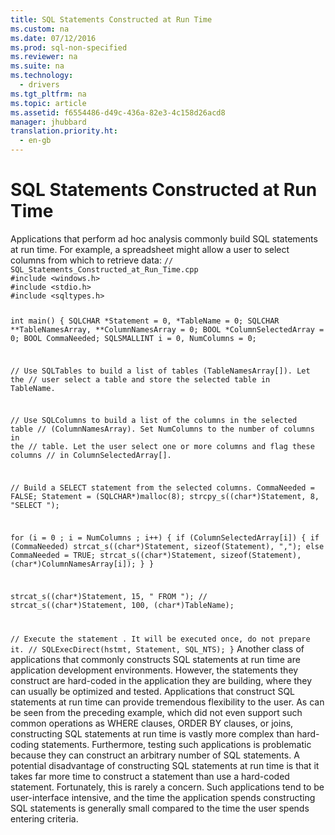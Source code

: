 ```yaml
---
title: SQL Statements Constructed at Run Time
ms.custom: na
ms.date: 07/12/2016
ms.prod: sql-non-specified
ms.reviewer: na
ms.suite: na
ms.technology: 
  - drivers
ms.tgt_pltfrm: na
ms.topic: article
ms.assetid: f6554486-d49c-436a-82e3-4c158d26acd8
manager: jhubbard
translation.priority.ht: 
  - en-gb
---
```

# SQL Statements Constructed at Run Time
<?xml version="1.0" encoding="utf-8"?>
<developerReferenceWithoutSyntaxDocument xmlns="http://ddue.schemas.microsoft.com/authoring/2003/5" xmlns:xlink="http://www.w3.org/1999/xlink" xmlns:xsi="http://www.w3.org/2001/XMLSchema-instance" xsi:schemaLocation="http://ddue.schemas.microsoft.com/authoring/2003/5 http://dduestorage.blob.core.windows.net/ddueschema/developer.xsd">
  <introduction>
    <para>Applications that perform ad hoc analysis commonly build SQL statements at run time. For example, a spreadsheet might allow a user to select columns from which to retrieve data:</para>
    <code>// SQL_Statements_Constructed_at_Run_Time.cpp
#include &lt;windows.h&gt;
#include &lt;stdio.h&gt;
#include &lt;sqltypes.h&gt;

int main() {
   SQLCHAR *Statement = 0, *TableName = 0;
   SQLCHAR **TableNamesArray, **ColumnNamesArray = 0;
   BOOL *ColumnSelectedArray = 0;
   BOOL  CommaNeeded;
   SQLSMALLINT i = 0, NumColumns = 0;

   // Use SQLTables to build a list of tables (TableNamesArray[]). Let the
   // user select a table and store the selected table in TableName.

   // Use SQLColumns to build a list of the columns in the selected table
   // (ColumnNamesArray). Set NumColumns to the number of columns in the
   // table. Let the user select one or more columns and flag these columns
   // in ColumnSelectedArray[].

   // Build a SELECT statement from the selected columns.
   CommaNeeded = FALSE;
   Statement = (SQLCHAR*)malloc(8);
   strcpy_s((char*)Statement, 8, "SELECT ");

   for (i = 0 ; i = NumColumns ; i++) {
      if (ColumnSelectedArray[i]) {
         if (CommaNeeded)
            strcat_s((char*)Statement, sizeof(Statement), ",");
         else
            CommaNeeded = TRUE;
         strcat_s((char*)Statement, sizeof(Statement), (char*)ColumnNamesArray[i]);
      }
   }

   strcat_s((char*)Statement, 15, " FROM ");
   // strcat_s((char*)Statement, 100, (char*)TableName);

   // Execute the statement . It will be executed once, do not prepare it.
   // SQLExecDirect(hstmt, Statement, SQL_NTS);
}</code>
    <para>Another class of applications that commonly constructs SQL statements at run time are application development environments. However, the statements they construct are hard-coded in the application they are building, where they can usually be optimized and tested.</para>
    <para>Applications that construct SQL statements at run time can provide tremendous flexibility to the user. As can be seen from the preceding example, which did not even support such common operations as <legacyBold>WHERE</legacyBold> clauses, <legacyBold>ORDER BY</legacyBold> clauses, or joins, constructing SQL statements at run time is vastly more complex than hard-coding statements. Furthermore, testing such applications is problematic because they can construct an arbitrary number of SQL statements.</para>
    <para>A potential disadvantage of constructing SQL statements at run time is that it takes far more time to construct a statement than use a hard-coded statement. Fortunately, this is rarely a concern. Such applications tend to be user-interface intensive, and the time the application spends constructing SQL statements is generally small compared to the time the user spends entering criteria.</para>
  </introduction>
  <relatedTopics />
</developerReferenceWithoutSyntaxDocument>